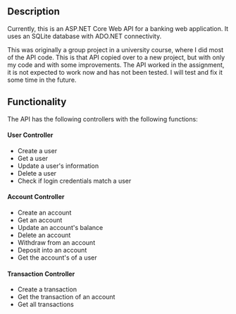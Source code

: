 ## Description
Currently, this is an ASP.NET Core Web API for a banking web application.
It uses an SQLite database with ADO.NET connectivity.

This was originally a group project in a university course, where I did most of the API code.
This is that API copied over to a new project, but with only my code and with some improvements.
The API worked in the assignment, it is not expected to work now and has not been tested.
I will test and fix it some time in the future.

## Functionality
The API has the following controllers with the following functions:
#### User Controller
- Create a user
- Get a user
- Update a user's information
- Delete a user
- Check if login credentials match a user
#### Account Controller
- Create an account
- Get an account
- Update an account's balance
- Delete an account
- Withdraw from an account
- Deposit into an account
- Get the account's of a user
#### Transaction Controller
- Create a transaction
- Get the transaction of an account
- Get all transactions
